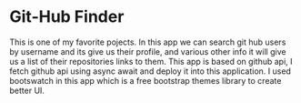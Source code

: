 # Git-Hub Finder 

This is one of my favorite pojects. In this app we can search git hub users by username and its give us their profile, and various other info it will give us a list of their repositories links to them. This app is based on github api, I fetch github api using async await and deploy it into this application. I used bootswatch in this app which is a free bootstrap themes library to create better UI.
